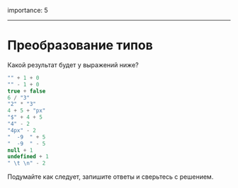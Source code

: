 importance: 5

---

# Преобразование типов

Какой результат будет у выражений ниже?

```js no-beautify
"" + 1 + 0
"" - 1 + 0
true + false
6 / "3"
"2" * "3"
4 + 5 + "px"
"$" + 4 + 5
"4" - 2
"4px" - 2
"  -9  " + 5
"  -9  " - 5
null + 1
undefined + 1
" \t \n" - 2
```

Подумайте как следует, запишите ответы и сверьтесь с решением.
